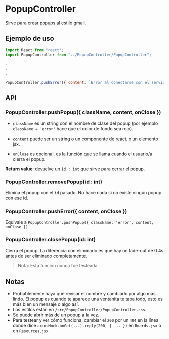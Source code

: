 # PopupController

Sirve para crear popups al estilo gmail.

## Ejemplo de uso

```jsx
import React from "react";
import PopupController from "../PopupController/PopupController";

.
.
.

PopupController.pushError({ content: `Error al conectarse con el servidor` });

```

## API

### PopupController.pushPopup({ className, content, onClose })

- `className` es un string con el nombre de clase del popup (por ejemplo `className = 'error'` hace que el color de fondo sea rojo).

- `content` puede ser un string o un componente de react, o un elemento jsx.

- `onClose` es opcional, es la función que se llama cuando el usuario/a cierra el popup.

**Return value**: devuelve un `id : int` que sirve para cerrar el popup.

### PopupController.removePopup(id : int)

Elimina el popup con el `id` pasado. No hace nada si no existe ningún popup con ese id.

### PopupController.pushError({ content, onClose })

Equivale a `PopupController.pushPopup({ className: 'error', content, onClose })`

### PopupController.closePopup(id: int)

Cierra el popup. La diferencia con eliminarlo es que hay un fade-out de 0.4s antes de ser eliminado completamente.

> Nota: Esta función nunca fue testeada.

## Notas

- Probablemente haya que revisar el nombre y cambiarlo por algo más lindo. El popup es cuando te aparece una ventanita te tapa todo, esto es más bien un mensaje o algo así.
- Los estilos están en `/src/PopupController/PopupController.css`.
- Se puede abrir más de un popup a la vez.
- Para testear y ver cómo funciona, cambiar el `200` por un `404` en la línea donde dice `axiosMock.onGet(...).reply(200, { ... })` en `Boards.jsx` o en `Resources.jsx`.
